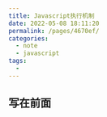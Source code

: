 ```yaml
---
title: Javascript执行机制
date: 2022-05-08 18:11:20
permalink: /pages/4670ef/
categories:
  - note
  - javascript
tags:
  - 
---
```

## 写在前面